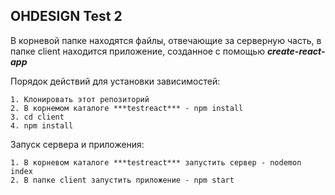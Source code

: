OHDESIGN Test 2
---
В корневой папке находятся файлы, отвечающие за серверную часть, в папке client находится приложение, созданное с помощью ***create-react-app***

Порядок действий для установки зависимостей:

    1. Клонировать этот репозиторий
    2. В корнемом каталоге ***testreact*** - npm install
    3. cd client
    4. npm install
    
Запуск сервера и приложения:

    1. В корневом каталоге ***testreact*** запустить сервер - nodemon index
    2. В папке client запустить приложение - npm start
